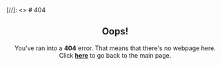 [//]: <> # 404

<h2 style="text-align: center;">Oops!</h2>
<p style="text-align: center;">You've ran into a <b>404</b> error. That means that there's no webpage here.
<br>Click <a href="beansbeefbroccoli.github.io"><b>here</b></a> to go back to the main page.
</p>
